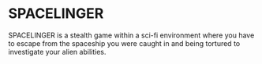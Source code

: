 # SPACELINGER
SPACELINGER is a stealth game within a sci-fi environment where you have to escape from the spaceship you were caught in and being tortured to investigate your alien abilities.
